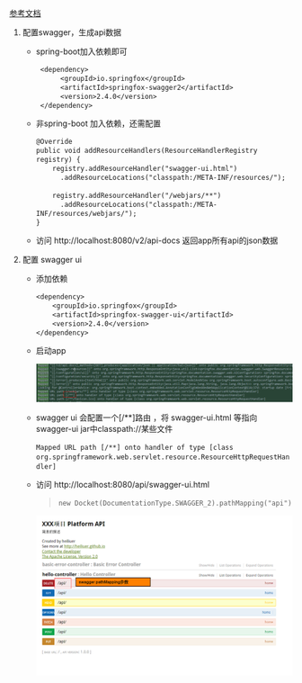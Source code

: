 
[参考文档](http://www.baeldung.com/swagger-2-documentation-for-spring-rest-api)


1. 配置swagger，生成api数据
    
    - spring-boot加入依赖即可

        ```
         <dependency>
              <groupId>io.springfox</groupId>
              <artifactId>springfox-swagger2</artifactId>
              <version>2.4.0</version>
         </dependency>
        ```
     
    - 非spring-boot 加入依赖，还需配置
    
        ```
        @Override
        public void addResourceHandlers(ResourceHandlerRegistry registry) {
            registry.addResourceHandler("swagger-ui.html")
              .addResourceLocations("classpath:/META-INF/resources/");
        
            registry.addResourceHandler("/webjars/**")
              .addResourceLocations("classpath:/META-INF/resources/webjars/");
        }    

        ```
        
    -  访问 http://localhost:8080/v2/api-docs 返回app所有api的json数据
    
2. 配置 swagger ui

    - 添加依赖
    
        ```
        <dependency>
            <groupId>io.springfox</groupId>
            <artifactId>springfox-swagger-ui</artifactId>
            <version>2.4.0</version>
        </dependency>
        ```
    - 启动app
        
        ![](screenshots/clipboard.png)
    
    - swagger ui 会配置一个[/**]路由 ，将 swagger-ui.html 等指向swagger-ui jar中classpath://某些文件
    
        `Mapped URL path [/**] onto handler of type [class org.springframework.web.servlet.resource.ResourceHttpRequestHandler]`
    
    - 访问 http://localhost:8080/api/swagger-ui.html
        
        > `new Docket(DocumentationType.SWAGGER_2).pathMapping("api")`
        
        ![](screenshots/2016-11-25_180230.png)
    


